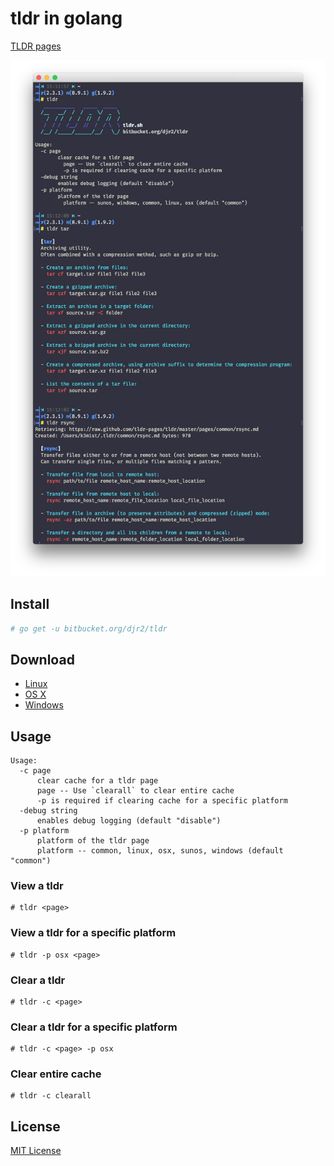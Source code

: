 # tldr in golang

[TLDR pages](https://tldr.sh)

![Terminal](terminal.png)

## Install

```bash
# go get -u bitbucket.org/djr2/tldr
```

## Download

* [Linux](https://bitbucket.org/djr2/tldr/downloads/tldr-linux)
* [OS X](https://bitbucket.org/djr2/tldr/downloads/tldr-darwin)
* [Windows](https://bitbucket.org/djr2/tldr/downloads/tldr.exe)

## Usage

```
Usage:
  -c page
      clear cache for a tldr page
      page -- Use `clearall` to clear entire cache
      -p is required if clearing cache for a specific platform
  -debug string
      enables debug logging (default "disable")
  -p platform
      platform of the tldr page
      platform -- common, linux, osx, sunos, windows (default "common")
```

### View a tldr
```
# tldr <page>
```

### View a tldr for a specific platform
```
# tldr -p osx <page>
```

### Clear a tldr
```
# tldr -c <page>
```

### Clear a tldr for a specific platform
```
# tldr -c <page> -p osx
```

### Clear entire cache
```
# tldr -c clearall
```

## License

[MIT License](https://bitbucket.org/djr2/tldr/src/master/LICENSE.md)
